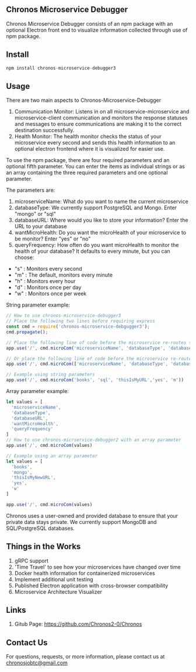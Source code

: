 ## Chronos Microservice Debugger
Chronos Microservice Debugger consists of an npm package with an optional Electron front end to visualize information collected through use of npm package.

## Install
```javascript
npm install chronos-microservice-debugger3
```

## Usage
There are two main aspects to Chronos-Microservice-Debugger
1. Communication Monitor: Listens in on all microservice-microservice and microservice-client communication and monitors the response statuses and messages to ensure communications are making it to the correct destination successfully.
2. Health Monitor: The health monitor checks the status of your microservice every second and sends this health information to an optional electron frontend where it is visualized for easier use.

To use the npm package, there are four required parameters and an optional fifth parameter. You can enter the items as individual strings or as an array containing the three required parameters and one optional parameter.

The parameters are:
1. microserviceName: What do you want to name the current microservice
2. databaseType: We currently support PostgreSQL and Mongo. Enter "mongo" or "sql"
3. databaseURL: Where would you like to store your information? Enter the URL to your database
4. wantMicroHealth: Do you want the microHealth of your microservice to be monitor? Enter "yes" or "no"
5. queryFrequency: How often do you want microHealth to monitor the health of your database? It defaults to every minute, but you can choose:
  * "s" : Monitors every second
  * "m" : The default, monitors every minute
  * "h" : Monitors every hour
  * "d" : Monitors once per day
  * "w" : Monitors once per week

String parameter example:
```javascript
// How to use chronos-microservice-debugger3
// Place the following two lines before requiring express
const cmd = require('chronos-microservice-debgugger3');
cmd.propagate();

// Place the following line of code before the microservice re-routes the request (for string parameters)
app.use('/', cmd.microCom('microserviceName', 'databaseType', 'databaseURL','wantMicroHealth','queryFrequency'))

// Or place the following line of code before the microservice re-routes the request (for array parameter)
app.use('/', cmd.microCom(['microserviceName', 'databaseType', 'databaseURL','wantMicroHealth','queryFrequency']))

// Example using string parameters
app.use('/', cmd.microCom('books', 'sql', 'thisIsMyURL','yes', 'm'))

```

Array parameter example:
```javascript
let values = [
  'microserviceName',
  'databaseType',
  'databaseURL',
  'wantMicroHealth',
  'queryFrequency'
]
// How to use chronos-micrservice-debugger2 with an array parameter
app.use('/', cmd.microCom(values)

// Example using an array parameter
let values = [
  'books',
  'mongo',
  'thisIsMyNewURL',
  'yes',
  'w'
]

app.use('/', cmd.microCom(values)

```

Chronos uses a user-owned and provided database to ensure that your private data stays private. We currently support MongoDB and SQL/PostgreSQL databases.

## Things in the Works
1. gRPC support
3. 'Time Travel' to see how your microservices have changed over time
4. Docker health information for containerized microservices
5. Implement additional unit testing
6. Published Electron application with cross-browser compatibility
7. Microservice Architecture Visualizer

## Links
1. Gitub Page: https://github.com/Chronos2-0/Chronos

## Contact Us
For questions, requests, or more information, please contact us at chronosjobtc@gmail.com

